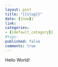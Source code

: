 ```yaml
---
layout: post
title: "{{slug}}"
date: {{now}}
link:
categories:
- {{default_category}}
#tags:
published: false
comments: true
---
```


Hello World!